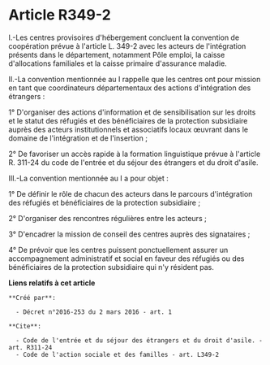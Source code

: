 # Article R349-2

I.-Les centres provisoires d'hébergement concluent la convention de coopération prévue à l'article L. 349-2 avec les acteurs
de l'intégration présents dans le département, notamment Pôle emploi, la caisse d'allocations familiales et la caisse
primaire d'assurance maladie. 

II.-La convention mentionnée au I rappelle que les centres ont pour mission en tant que coordinateurs départementaux des
actions d'intégration des étrangers : 

1° D'organiser des actions d'information et de sensibilisation sur les droits et le statut des réfugiés et des bénéficiaires
de la protection subsidiaire auprès des acteurs institutionnels et associatifs locaux œuvrant dans le domaine de
l'intégration et de l'insertion ; 

2° De favoriser un accès rapide à la formation linguistique prévue à l'article R. 311-24 du code de l'entrée et du séjour des
étrangers et du droit d'asile. 

III.-La convention mentionnée au I a pour objet : 

1° De définir le rôle de chacun des acteurs dans le parcours d'intégration des réfugiés et bénéficiaires de la protection
subsidiaire ; 

2° D'organiser des rencontres régulières entre les acteurs ; 

3° D'encadrer la mission de conseil des centres auprès des signataires ; 

4° De prévoir que les centres puissent ponctuellement assurer un accompagnement administratif et social en faveur des
réfugiés ou des bénéficiaires de la protection subsidiaire qui n'y résident pas.

**Liens relatifs à cet article**

	**Créé par**:

	  - Décret n°2016-253 du 2 mars 2016 - art. 1

	**Cite**:

	  - Code de l'entrée et du séjour des étrangers et du droit d'asile. - art. R311-24
	  - Code de l'action sociale et des familles - art. L349-2
